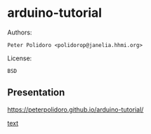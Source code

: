 # arduino-tutorial

Authors:

    Peter Polidoro <polidorop@janelia.hhmi.org>

License:

    BSD

## Presentation

<https://peterpolidoro.github.io/arduino-tutorial/>

[text](text.md)

